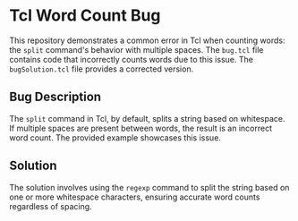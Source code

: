 # Tcl Word Count Bug

This repository demonstrates a common error in Tcl when counting words: the `split` command's behavior with multiple spaces.  The `bug.tcl` file contains code that incorrectly counts words due to this issue. The `bugSolution.tcl` file provides a corrected version.

## Bug Description
The `split` command in Tcl, by default, splits a string based on whitespace. If multiple spaces are present between words, the result is an incorrect word count. The provided example showcases this issue. 

## Solution
The solution involves using the `regexp` command to split the string based on one or more whitespace characters, ensuring accurate word counts regardless of spacing.
